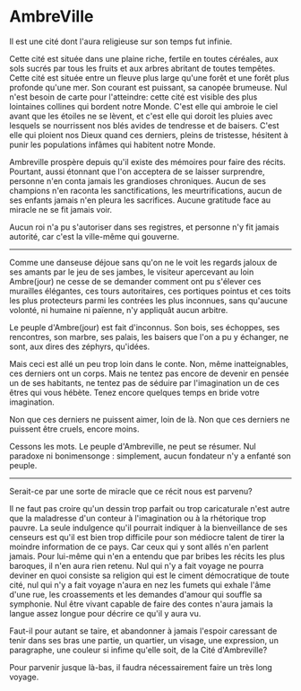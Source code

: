 # AmbreVille

Il est une cité dont l'aura religieuse sur son temps fut infinie.

Cette cité est située dans une plaine riche, fertile en toutes céréales, aux
sols sucrés par tous les fruits et aux arbres abritant de toutes  tempêtes.
Cette cité est située entre un fleuve plus large qu'une forêt et une forêt plus
profonde qu'une mer. Son courant est puissant, sa canopée brumeuse. Nul n'est
besoin de carte pour l'atteindre: cette cité est visible des plus lointaines
collines qui bordent notre Monde. C'est elle qui ambroie le ciel avant que les
étoiles ne se lèvent, et c'est elle qui doroit les pluies avec lesquels se
nourrissent nos blés avides de tendresse et de baisers. C'est elle qui ploient nos Dieux quand
ces derniers, pleins de tristesse, hésitent à punir les populations infâmes qui
habitent notre Monde.

Ambreville prospère depuis qu'il existe des mémoires pour faire des récits.
Pourtant, aussi étonnant que l'on acceptera de se laisser surprendre, personne
n'en conta jamais les grandioses chroniques. Aucun de ses champions n'en raconta
les sanctifications, les meurtrifications, aucun de ses enfants jamais n'en
pleura les sacrifices. Aucune gratitude face au miracle ne se fit jamais voir.

Aucun roi n'a pu s'autoriser dans ses registres, et personne n'y fit jamais
autorité, car c'est la ville-même qui gouverne.

-----

Comme une danseuse déjoue sans qu'on ne le voit les regards jaloux de ses amants
par le jeu de ses jambes, le visiteur apercevant au loin Ambre(jour) ne cesse de
se demander comment ont pu s'élever ces murailles élégantes, ces tours
autoritaires, ces portiques pointus et ces toits les plus protecteurs parmi les
contrées les plus inconnues, sans qu'aucune volonté, ni humaine ni païenne, n'y
appliquât aucun arbitre.

Le peuple d'Ambre(jour) est fait d'inconnus. Son bois, ses échoppes, ses
rencontres, son marbre, ses palais, les baisers que l'on a pu y échanger,
ne sont, aux dires des zéphyrs, qu'idées.

Mais ceci est allé un peu trop loin dans le conte. Non, même inatteignables, ces
derniers ont un corps. Mais ne tentez pas encore de devenir en pensée un de ses
habitants, ne tentez pas de séduire par l'imagination un de ces êtres qui vous
hébète. Tenez encore quelques temps en bride votre imagination.

Non que ces derniers ne puissent aimer, loin de là. Non que ces derniers ne
puissent être cruels, encore moins.

Cessons les mots. Le peuple d'Ambreville, ne peut se résumer. Nul
paradoxe ni bonimensonge : simplement, aucun fondateur n'y a enfanté
son peuple.

-------

Serait-ce par une sorte de miracle que ce récit nous est parvenu?

Il ne faut pas croire qu'un dessin trop parfait ou trop caricaturale n'est autre
que la maladresse d'un conteur à l'imagination ou à la rhétorique trop pauvre.
La seule indulgence qu'il pourrait indiquer à la bienveillance de ses censeurs
est qu'il est bien trop difficile pour son médiocre talent de tirer la moindre
information de ce pays. Car ceux qui y sont allés n'en parlent jamais. Pour
lui-même qui n'en a entendu que par bribes les récits les plus baroques, il n'en
aura rien retenu. Nul qui n'y a fait voyage ne pourra deviner en quoi consiste
sa religion qui est le ciment démocratique de toute cité, nul qui n'y a fait
voyage n'aura en nez les fumets qui exhale l'âme d'une rue, les croassements et
les demandes d'amour qui souffle sa symphonie. Nul être vivant capable de faire
des contes n'aura jamais la langue assez longue pour décrire ce qu'il y aura vu.

Faut-il pour autant se taire, et abandonner à jamais l'espoir caressant de tenir
dans ses bras une partie, un quartier, un visage, une expression, un paragraphe,
une couleur si infime qu'elle soit, de la Cité d'Ambreville?

Pour parvenir jusque là-bas, il faudra nécessairement faire un très long voyage.
